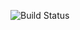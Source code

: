 ![Build Status](https://manojnair.visualstudio.com/_apis/public/build/definitions/4db70256-ce8e-43b0-bab1-ff746e06051f/15/badge)